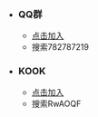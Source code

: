 - ### QQ群
  - [点击加入](http://qm.qq.com/cgi-bin/qm/qr?_wv=1027&k=KnD7EJ9rbR0emctOO4Gcj1oRXCTLE1Kl&authKey=WTkBPC0PdyaukPYfITYVzPGd9Gt4fCBDwTGMU6c0LwUs5kT2sXfAQ6ByA5c5wEZP&noverify=0&group_code=782787219)
  - 搜索782787219
- ### KOOK
  - [点击加入](https://kook.top/RwAOQF)
  - 搜索RwAOQF